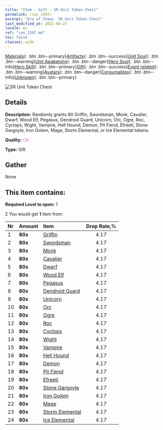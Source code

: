 ```yaml
---
title: "Item - Gift - SR Unit Token Chest"
permalink: /con_1597/
excerpt: "Era of Chaos  SR Unit Token Chest"
last_modified_at: 2021-04-27
locale: en
ref: "con_1597.md"
toc: false
classes: wide
---
```

 [Materials](/Items/){: .btn .btn--primary}[Artifacts](/Items/Artifacts/){: .btn .btn--success}[Unit Soul](/Items/UnitSoul/){: .btn .btn--warning}[Unit Awakening](/Items/UnitAwakening/){: .btn .btn--danger}[Hero Soul](/Items/HeroSoul/){: .btn .btn--info}[Hero Skill](/Items/HeroSkill/){: .btn .btn--primary}[Gift](/Items/Gift/){: .btn .btn--success}[Event related](/Items/Events/){: .btn .btn--warning}[Avatars](/Items/Avatars/){: .btn .btn--danger}[Consumables](/Items/Consumables/){: .btn .btn--info}[Unknown](/Items/Unknown/){: .btn .btn--primary}

 ![SR Unit Token Chest](/images/t/i_907209.png)

## Details
 **Description:** Randomly grants 80 Griffin, Swordsman, Monk, Cavalier, Dwarf, Wood Elf, Pegasus, Dendroid Guard, Unicorn, Orc, Ogre, Roc, Cyclops, Wight, Vampire, Hell Hound, Demon, Pit Fiend, Efreeti, Stone Gargoyle, Iron Golem, Mage, Storm Elemental, or Ice Elemental tokens.

 **Quality:** <span style="color: #DA70D6">OK</span>

 **Type:** Gift

## Gather

  None

## This item contains:

 **Required Level to open:** 1

 2 You would get **1** item  from:

  | Nr | Amount |     Item    | Drop Rate,% |
  |:---|:-------|:------------|:---------:|
  | 1 |  **80x** | [Griffin](/Items/unt_192/) | 4.17 | 
  | 2 |  **80x** | [Swordsman](/Items/unt_193/) | 4.17 | 
  | 3 |  **80x** | [Monk](/Items/unt_194/) | 4.17 | 
  | 4 |  **80x** | [Cavalier ](/Items/unt_195/) | 4.17 | 
  | 5 |  **80x** | [Dwarf](/Items/unt_200/) | 4.17 | 
  | 6 |  **80x** | [Wood Elf](/Items/unt_201/) | 4.17 | 
  | 7 |  **80x** | [Pegasus](/Items/unt_202/) | 4.17 | 
  | 8 |  **80x** | [Dendroid Guard](/Items/unt_203/) | 4.17 | 
  | 9 |  **80x** | [Unicorn](/Items/unt_204/) | 4.17 | 
  | 10 |  **80x** | [Orc](/Items/unt_219/) | 4.17 | 
  | 11 |  **80x** | [Ogre](/Items/unt_220/) | 4.17 | 
  | 12 |  **80x** | [Roc](/Items/unt_221/) | 4.17 | 
  | 13 |  **80x** | [Cyclops](/Items/unt_222/) | 4.17 | 
  | 14 |  **80x** | [Wight](/Items/unt_210/) | 4.17 | 
  | 15 |  **80x** | [Vampire](/Items/unt_211/) | 4.17 | 
  | 16 |  **80x** | [Hell Hound](/Items/unt_228/) | 4.17 | 
  | 17 |  **80x** | [Demon](/Items/unt_229/) | 4.17 | 
  | 18 |  **80x** | [Pit Fiend](/Items/unt_230/) | 4.17 | 
  | 19 |  **80x** | [Efreeti](/Items/unt_231/) | 4.17 | 
  | 20 |  **80x** | [Stone Gargoyle](/Items/unt_236/) | 4.17 | 
  | 21 |  **80x** | [Iron Golem](/Items/unt_237/) | 4.17 | 
  | 22 |  **80x** | [Mage](/Items/unt_238/) | 4.17 | 
  | 23 |  **80x** | [Storm Elemental](/Items/unt_263/) | 4.17 | 
  | 24 |  **80x** | [Ice Elemental](/Items/unt_264/) | 4.17 | 
